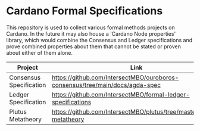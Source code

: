 # Cardano Formal Specifications

This repository is used to collect various formal methods projects on Cardano. In the future it may also house a 'Cardano Node properties' library, which would combine the Consensus and Ledger specifications and prove combined properties about them that cannot be stated or proven about either of them alone.

| Project                 | Link                                                                         |
|-------------------------|------------------------------------------------------------------------------|
| Consensus Specification | https://github.com/IntersectMBO/ouroboros-consensus/tree/main/docs/agda-spec |
| Ledger Specification    | https://github.com/IntersectMBO/formal-ledger-specifications                 |
| Plutus Metatheory       | https://github.com/IntersectMBO/plutus/tree/master/plutus-metatheory         |
